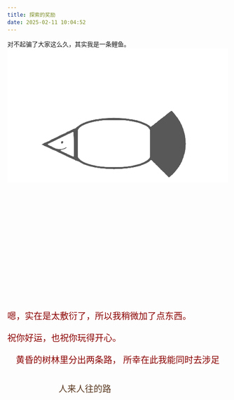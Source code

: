 ```yaml
---
title: 探索的奖励
date: 2025-02-11 10:04:52
---
```


<style>
/* 隐藏文本相关样式 */
.secret-text::selection {
    color: white;
    background: black;
}
.secret-text {
    background: transparent;
    cursor: default;    /* 鼠标样式保持默认 */
}
#output {
    white-space: pre;
    font-family: monospace;
    font-size: 12px;
    line-height: 12px;
    letter-spacing: unset;
    transform: unset;
    overflow-y: hidden;
    background: transparent;
    cursor: default;    /* 鼠标样式保持默认 */
}

/* 草书效果相关样式 */
.cursive-text {
    font-family: 'Brush Script MT', cursive;
    font-size: 20px;
    color: darkred;
    /* text-align: center; */
    margin: 20px 0;
    /* padding: 20px; */
    line-height: 1.5;
    cursor: default;    
}

/* 草书效果相关样式 */
.center-cursive-text {
    font-family: 'Brush Script MT', cursive;
    font-size: 20px;
    color: darkred;
    text-align: center;
    margin: 20px 0;
    /* padding: 20px; */
    line-height: 1.5;
    cursor: default;
}

/* 隐藏草书 */
.hidden-fancy-text {
    font-family: 'Brush Script MT', cursive;
    font-size: 22px;
    /* text-align: center; */
    margin: 20px 0;
    /* padding: 20px; */
    line-height: 1.5;
    color: transparent;
    cursor: default;
}

.hidden-fancy-text::selection {
    color: darkred;
    background: white;
}

/* 人迹罕至的路 */
.paths-container {
    display: flex;
    justify-content: center;
    margin: 20px 0;
    font-family: 'Brush Script MT', cursive;
    font-size: 20px;
}

/* 修改链接样式 */
.paths-container a.path {
    padding: 15px;
    text-decoration: none !important;
    border: none;  /* 移除可能的边框 */
    background: none;  /* 移除可能的背景 */
}

/* 有人的路径样式 */
.paths-container a.path-visible {
    color: #5a3921 !important;  /* 使用 !important 来确保优先级 */
}

/* 隐藏的路径样式 */
.paths-container a.path-hidden {
    color: transparent !important;  /* 使用 !important 来确保优先级 */
}

/* 悬停效果 */
.paths-container a.path-hidden:hover {
    color: #5a3921 !important;
    transition: color 0.3s ease;
}

/* visited状态 */
.paths-container a.path-visible:visited {
    color: #5a3921 !important;
}

.paths-container a.path-hidden:visited {
    color: transparent !important;
}

.paths-container a.path-hidden:hover:visited {
    color: #5a3921 !important;
}
</style>

对不起骗了大家这么久，其实我是一条鲤鱼。
<img src="../images/secret/index/secret-fish.png">

<pre id="output" style="color: transparent;" class="secret-text">
                                                                       
                                                                       
                                                             ..-*=.    
                            ......:::.......               .:=*****:.  
                        ..:=++*++=---------=++**+=:..    .:+********-. 
                ...+*+:..                   ..:=*+:.-***************-. 
                ..:-*+..                            .=***************: 
            .:=+*=**:                              .:***************+. 
        ..-=-     +*:                              .:****************: 
    ..:+          +*:                              .:****************- 
    .+*    **      +*:                              .:****************-
    .-**          +*:                              .:****************: 
        +...+     +*:                              .:****************. 
            :.:=****-.                             .:***************-  
                ..:-++-..                       ..-++-*************=.  
                    ..:=**+=:.....     .....:-+**+:....-**********=..  
                        ...:-===++++++==-:...           .-*******=.    
                                                          ..=***+.     
                                                           ..-*:.      
                                                                       
                                                                       
</pre>

<div class="cursive-text">
嗯，实在是太敷衍了，所以我稍微加了点东西。
</div>

<div class="cursive-text">
祝你好运，也祝你玩得开心。
</div>

<!-- 烛言加的东西 -->

<div class="center-cursive-text">
    黄昏的树林里分出两条路，
    所幸在此我能同时去涉足
</div>

<div class="paths-container">
    <a href="many-people-path.html" class="path path-visible">
        人来人往的路
    </a>
    <a href="jurora-path.html" class="path path-hidden">
        人迹罕至的路
    </a>
</div>

<div class="hidden-fancy-text">
    或许哪天还会再来看看这里的变化？启程了，再见啦。
</div>
